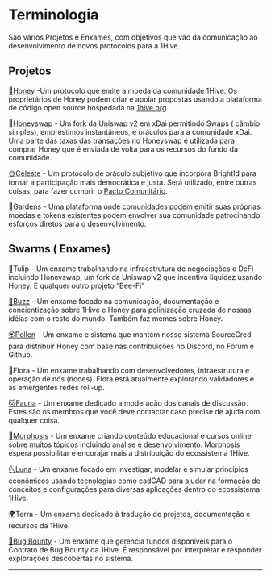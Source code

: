 # Terminologia

São vários Projetos e Enxames, com objetivos que vão da comunicação ao desenvolvimento de novos protocolos para a 1Hive.

## **Projetos**

**​**[🍯Honey](https://1hive.gitbook.io/1hive/projects/honey) -Um protocolo que emite a moeda da comunidade 1Hive. Os proprietários de Honey podem criar e apoiar propostas usando a plataforma de código open source hospedada na [1hive.org](https://1hive.org/)

​[🍃Honeyswap](https://1hive.gitbook.io/1hive/projects/honeyswap) - Um fork da Uniswap v2 em xDai permitindo Swaps \( câmbio simples\), empréstimos instantâneos, e oráculos para a comunidade xDai. Uma parte das taxas das transações no Honeyswap é utilizada para comprar Honey que é enviada de volta para os recursos do fundo da comunidade.

​[🌞Celeste](https://1hive.gitbook.io/1hive/projects/celeste) - Um protocolo de oráculo subjetivo que incorpora BrightId para tornar a participação mais democrática e justa. Será utilizado, entre outras coisas, para fazer cumprir o [Pacto Comunitário](https://1hive.gitbook.io/1hive/community-covenant).

​[🌻Gardens](https://1hive.gitbook.io/1hive/projects/gardens) - Uma plataforma onde comunidades podem emitir suas próprias moedas e tokens existentes podem envolver sua comunidade patrocinando esforços diretos para o desenvolvimento.  
 

## **Swarms \( Enxames\)**

🌷Tulip - Um enxame trabalhando na infraestrutura de negociações e DeFi incluindo Honeyswap, um fork da Uniswap v2 que incentiva liquidez usando Honey. E qualquer outro projeto “Bee-Fi”

​[🐝Buzz](https://1hive.gitbook.io/1hive/community/swarms/buzz) - Um enxame focado na comunicaçāo, documentaçāo e concientizaçāo sobre 1Hive e Honey para polinizaçāo cruzada de nossas idéias com o resto do mundo. Também faz memes sobre Honey.

​[🏵Pollen](https://1hive.gitbook.io/1hive/community/swarms/pollen) - Um enxame  e sistema que mantém nosso sistema SourceCred para distribuir Honey com base nas contribuições no Discord, no Fórum e Github. 

🌺Flora - Um enxame trabalhando com desenvolvedores, infraestrutura e operação de nós \(nodes\). Flora está atualmente explorando validadores e as emergentes redes roll-up.

​[🐱Fauna](https://1hive.gitbook.io/1hive/community/swarms/fauna) - Um enxame dedicado a moderaçāo dos canais de discussāo. Estes são os membros que você deve contactar caso precise de ajuda com qualquer coisa.  


​[🦋Morphosis](https://1hive.gitbook.io/1hive/community/swarms/morphosis) - Um enxame criando conteúdo educacional e cursos online sobre muitos tópicos incluindo análise e desenvolvimento. Morphosis espera possibilitar e encorajar mais a distribuição do ecossistema 1Hive.

​[🌜Luna](https://1hive.gitbook.io/1hive/community/swarms/luna) - Um enxame focado em investigar, modelar e simular princípios econômicos usando tecnologias como cadCAD para ajudar na formaçāo de conceitos e configurações para diversas aplicações dentro do ecossistema 1Hive.

🌍Terra - Um enxame dedicado à tradução de projetos, documentação e recursos da 1Hive.

​[🐛Bug Bounty](https://1hive.gitbook.io/1hive/community/swarms/bug-bounty) - Um enxame que gerencia fundos disponíveis para o Contrato de Bug Bounty da 1Hive. É responsável por interpretar e responder explorações descobertas no sistema.  
****

